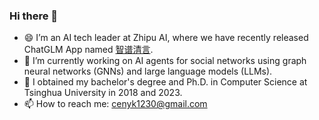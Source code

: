 ### Hi there 👋

<!--
**cenyk1230/cenyk1230** is a ✨ _special_ ✨ repository because its `README.md` (this file) appears on your GitHub profile.

Here are some ideas to get you started:

- 🔭 I’m currently working on ...
- 🌱 I’m currently learning ...
- 👯 I’m looking to collaborate on ...
- 🤔 I’m looking for help with ...
- 💬 Ask me about ...
- 📫 How to reach me: ...
- 😄 Pronouns: ...
- ⚡ Fun fact: ...
-->

- 😄 I’m an AI tech leader at Zhipu AI, where we have recently released ChatGLM App named [智谱清言](https://chatglm.cn/download?fr=cenyukuo). 
- 🔭 I’m currently working on AI agents for social networks using graph neural networks (GNNs) and large language models (LLMs). 
- 🌱 I obtained my bachelor's degree and Ph.D. in Computer Science at Tsinghua University in 2018 and 2023. 
- 📫 How to reach me: cenyk1230@gmail.com

